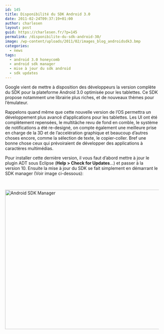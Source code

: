 ```yaml
---
id: 145
title: Disponibilité du SDK Android 3.0
date: 2011-02-24T09:37:19+01:00
author: charlesen
layout: post
guid: https://charlesen.fr/?p=145
permalink: /disponibilite-du-sdk-android-30/
image: /wp-content/uploads/2011/02/images_blog_androidsdk3.bmp
categories:
  - news
tags:
  - android 3.0 honeycomb
  - android sdk manager
  - mise à jour du sdk android
  - sdk updates
---
```

<span class="xlogo google" title="Google est une société fondée le 4 septembre 1998 dans la Silicon Valley, en Californie, par Larry Page et Sergey Brin, créateurs du moteur de recherche Google.">Google</span> vient de mettre à disposition des développeurs la version complète du SDK pour la plateforme <span class="xlogo android" title="Android est un système d'exploitation pour Mobile, OpenSource, conçue par Android, une startup rachetée par Google">Android</span> 3.0 optimisée pour les tablettes. Ce SDK propose notamment une librairie plus riches, et de nouveaux thèmes pour l&rsquo;émulateur.

Rappelons quand même que cette nouvelle version de l&rsquo;OS permettra un développement plus avancé d&rsquo;applications pour les tablettes. Les UI ont été complètement repensées, le multitâche revu de fond en comble, le système de notifications a été re-designé, on compte également une meilleure prise en charge de la 3D et de l&rsquo;accelération graphique et beaucoup d&rsquo;autres choses encore, comme la sélection de texte, le copier-coller. Bref une bonne chose ceux qui prévoiraient de développer des applications à caractères multimédias.

<!--more-->

<p style="text-align: left;">
  Pour installer cette dernière version, il vous faut d&rsquo;abord mettre à jour le plugin ADT sous Eclipse (<strong>Help > Check for Updates</strong>&#8230;) et passer à la version 10. Ensuite la mise à jour du SDK se fait simplement en démarrant le SDK manager (Voir image ci-dessous):
</p>

<p style="text-align: center;">
   
</p>

<img loading="lazy" class=" size-full wp-image-144" style="display: block; margin-left: auto; margin-right: auto;" title="Android SDK Manager" src="https://charlesen.fr/wp-content/uploads/2011/02/images_blog_androidsdk3.bmp" alt="Android SDK Manager" width="753" height="457" srcset="https://charlesen.fr/wp-content/uploads/2011/02/images_blog_androidsdk3.bmp 753w, https://charlesen.fr/wp-content/uploads/2011/02/images_blog_androidsdk3-300x182.jpg 300w, https://charlesen.fr/wp-content/uploads/2011/02/images_blog_androidsdk3-700x425.jpg 700w" sizes="(max-width: 753px) 100vw, 753px" />